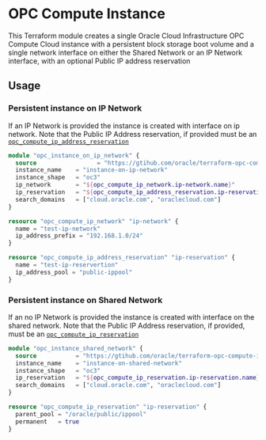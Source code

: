 OPC Compute Instance
====================

This Terraform module creates a single Oracle Cloud Infrastructure OPC Compute Cloud instance with a persistent block storage boot volume and a single network interface on either the Shared Network or an IP Network interface, with an optional Public IP address reservation

Usage
-----

### Persistent instance on IP Network

If an IP Network is provided the instance is created with interface on ip network. Note that the Public IP Address reservation, if provided must be an [`opc_compute_ip_address_reservation`](https://www.terraform.io/docs/providers/opc/r/opc_compute_ip_address_reservation.html)

```tf
module "opc_instance_on_ip_network" {
  source                 = "https://gtihub.com/oracle/terraform-opc-compute-instance"
  instance_name    = "instance-on-ip-network"
  instance_shape   = "oc3"
  ip_network       = "${opc_compute_ip_network.ip-network.name}"
  ip_reservation   = "${opc_compute_ip_address_reservation.ip-reservation.name}"
  search_domains   = ["cloud.oracle.com", "oraclecloud.com"]
}

resource "opc_compute_ip_network" "ip-network" {
  name = "test-ip-network"
  ip_address_prefix = "192.168.1.0/24"
}

resource "opc_compute_ip_address_reservation" "ip-reservation" {
  name = "test-ip-reservertion"
  ip_address_pool = "public-ippool"
}
```

### Persistent instance on Shared Network

If an no IP Network is provided the instance is created with interface on the shared network. Note that the Public IP Address reservation, if provided, must be an [`opc_compute_ip_reservation`](https://www.terraform.io/docs/providers/opc/r/opc_compute_ip_reservation.html)

```tf
module "opc_instance_shared_network" {
  source           = "https://gtihub.com/oracle/terraform-opc-compute-instance"
  instance_name    = "instance-on-shared-network"
  instance_shape   = "oc3"
  ip_reservation   = "${opc_compute_ip_reservation.ip-reservation.name}"
  search_domains   = ["cloud.oracle.com", "oraclecloud.com"]
}

resource "opc_compute_ip_reservation" "ip-reservation" {
  parent_pool = "/oracle/public/ippool"
  permanent   = true
}
```
